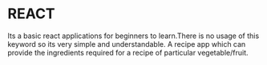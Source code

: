 # REACT
Its a basic react applications for beginners to learn.There is no usage of this keyword so its very simple and understandable.
A recipe app which can provide the ingredients required for a recipe of particular vegetable/fruit.
